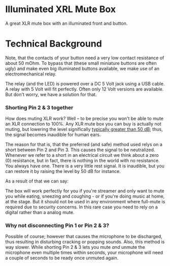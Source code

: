 # Illuminated XRL Mute Box
A great XLR mute box with an illuminated front and button.

# Technical Background
Note, that the contacts of your button need a very low contact resistance of about 50 mOhm. To bypass that (these small miniature buttons are often ugly) and make even big illuminated buttons available, we make use of an electromechanical relay.

The relay (and the LED) is powered over a DC 5 Volt jack using a USB cable. A relay with 5 Volt will fit perfectly. Often only 12 Volt versions are available. But don't worry, we have a solution for that.

### Shorting Pin 2 & 3 together

How does muting XLR work? Well – to be precise you won't be able to mute an XLR connection to 100%. Any XLR mute box you can buy is actually not muting, but lowering the level significally [typically greater than 50 dB](https://service.shure.com/s/article/mute-switch-with-phantom-power?language=en_US); thus, the signal becomes inaudible for human ears.

The reason for that is, that the preferred (and safe) method used relys on a short between Pin 2 and Pin 3. This causes the signal to be neutralized. Whenever we refer to a short in an electrical circuit we think about a zero (0) resistance, but in fact, there is nothing in the world with no resistance. You always have one. There is a very little rest signal. It is inaudible, but you can restore it by raising the level by 50 dB for instance.

As a result of that we can say:

The box will work perfectly for you if you're streamer and only want to mute you while eating, sneezing and coughing - or if you're doing music at home, at the stage. But it should not be used in any environment where full-mute is required due to security concerns. In this rare case you need to rely on a digital rather than a analog mute.

### Why not disconnecting Pin 1 or Pin 2 & 3?

Possible of course; however that causes the microphone to be discharged, thus resulting in disturbing cracking or popping sounds. Also, this method is way slower. While shorting Pin 2 & 3 lets you mute *and* unmute the microphone even multiple times within seconds, your microphone will need a couple of seconds to be ready once unmuted again.
